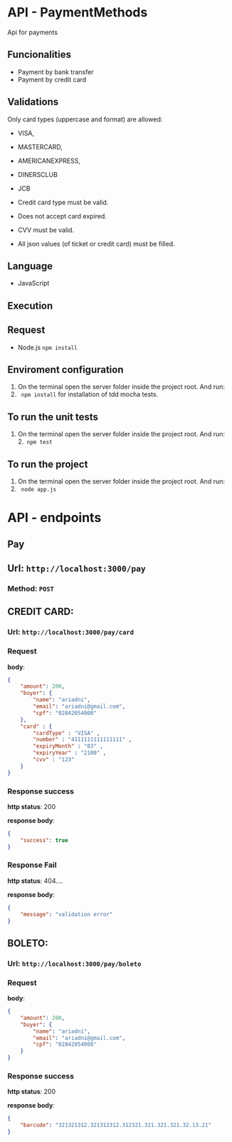 # API - PaymentMethods
Api for payments

## Funcionalities
* Payment by bank transfer
* Payment by credit card


## Validations
Only card types (uppercase and format) are allowed:

* VISA,
* MASTERCARD,
* AMERICANEXPRESS,
* DINERSCLUB
* JCB

* Credit card type must be valid.
* Does not accept card expired.
* CVV must be valid.
* All json values (of ticket or credit card) must be filled.

## Language

* JavaScript

## Execution

## Request
 * Node.js
``npm install``

## Enviroment configuration
 
1. On the terminal open the server folder inside the project root. And run:
2. `` npm install`` for installation of tdd mocha tests.

## To run the unit tests
 
1. On the terminal open the server folder inside the project root. And run:<br>
2.`` npm test`` 

## To run the project
1. On the terminal open the server folder inside the project root. And run:
2. `` node app.js``

# API - endpoints

## Pay
## Url: ```http://localhost:3000/pay```
### Method: ```POST```

## CREDIT CARD:
### Url: ```http://localhost:3000/pay/card```
### Request

**body**:	

~~~json
{
	"amount": 200,
	"buyer": {
		"name": "ariadni",
		"email": "ariadni@gmail.com",
		"cpf": "02842054008"
	},
 	"card" : { 
    	"cardType" : "VISA" , 
    	"number" : "4111111111111111" , 
    	"expiryMonth" : "03" , 
    	"expiryYear" : "2100" , 
    	"cvv" : "123" 
	}
}
~~~

### Response success
**http status**: 200

**response body**: 

~~~json
{
	"success": true
}
~~~

### Response Fail
**http status**: 404....

**response body**: 

~~~json
{
	"message": "validation error"
}
~~~

## BOLETO:
### Url: ```http://localhost:3000/pay/boleto```
### Request
**body**:	

~~~json
{
	"amount": 200,
	"buyer": {
		"name": "ariadni",
		"email": "ariadni@gmail.com",
		"cpf": "02842054008"
	}
}
~~~

### Response success
**http status**: 200

**response body**: 

~~~json
{
	"barcode": "321321312.321312312.312321.321.321.321.32.13.21"
}
~~~
